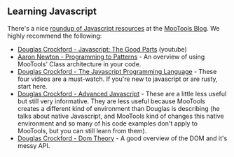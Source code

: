 Learning Javascript
-------------------

There's a nice [roundup of Javascript resources](http://mootools.net/blog/2007/6/5/help-i-dont-know-javascript) at the [MooTools Blog](http://mootools.net/blog/). We highly recommend the following:

  * [Douglas Crockford - Javascript: The Good Parts](http://www.youtube.com/watch?v=hQVTIJBZook) (youtube)
  * [Aaron Newton - Programming to Patterns](http://www.clientcide.com/best-practices/my-talk-at-jsconf-programming-to-patterns/) - An overview of using MooTools' Class architecture in your code.
  * [Douglas Crockford - The Javascript Programming Language](http://yuilibrary.com/theater/douglas-crockford/crockford-tjpl/) - These four videos are a must-watch. If you're new to javascript or are rusty, start here.
  * [Douglas Crockford -  Advanced Javascript](http://www.yuiblog.com/blog/2006/11/27/video-crockford-advjs/) - These are a little less useful but still very informative. They are less useful because MooTools creates a different kind of environment than Douglas is describing (he talks about native Javascript, and MooTools kind of changes this native environment and so many of his code examples don't apply to MooTools, but you can still learn from them).
  * [Douglas Crockford - Dom Theory](http://yuiblog.com/blog/2006/10/20/video-crockford-domtheory/) - A good overview of the DOM and it's messy API.